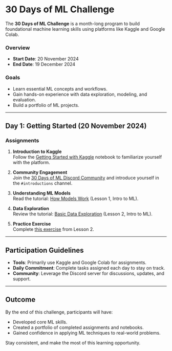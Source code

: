 # 30 Days of ML Challenge

The **30 Days of ML Challenge** is a month-long program to build foundational machine learning skills using platforms like Kaggle and Google Colab. 

### Overview

- **Start Date**: 20 November 2024  
- **End Date**: 19 December 2024  

### Goals

- Learn essential ML concepts and workflows.  
- Gain hands-on experience with data exploration, modeling, and evaluation.  
- Build a portfolio of ML projects.  

---

## Day 1: Getting Started (20 November 2024)

### Assignments  

1. **Introduction to Kaggle**  
   Follow the [Getting Started with Kaggle](https://www.kaggle.com/code/alexisbcook/getting-started-with-kaggle) notebook to familiarize yourself with the platform.  

2. **Community Engagement**  
   Join the [30 Days of ML Discord Community](https://discord.gg/f8g8bDq8Vv) and introduce yourself in the `#introductions` channel.  

3. **Understanding ML Models**  
   Read the tutorial: [How Models Work](https://www.kaggle.com/code/dansbecker/how-models-work) (Lesson 1, Intro to ML).  

4. **Data Exploration**  
   Review the tutorial: [Basic Data Exploration](https://www.kaggle.com/code/dansbecker/basic-data-exploration) (Lesson 2, Intro to ML).  

5. **Practice Exercise**  
   Complete [this exercise](https://www.kaggle.com/kernels/fork/1258954) from Lesson 2.  

---

## Participation Guidelines

- **Tools**: Primarily use Kaggle and Google Colab for assignments.  
- **Daily Commitment**: Complete tasks assigned each day to stay on track.  
- **Community**: Leverage the Discord server for discussions, updates, and support.  

---

## Outcome

By the end of this challenge, participants will have:  

- Developed core ML skills.  
- Created a portfolio of completed assignments and notebooks.  
- Gained confidence in applying ML techniques to real-world problems.  

Stay consistent, and make the most of this learning opportunity.